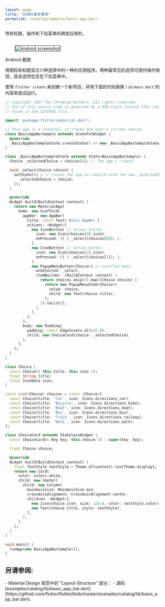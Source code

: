 ```yaml
---
layout: page
title: "应用栏基本要素"
permalink: /catalog/samples/basic-app-bar/
---
```


带有标题，操作和下拉菜单的典型应用栏。

<p>
  <div class="container-fluid">
    <div class="row">
      <div class="col-md-4">
        <div class="panel panel-default">
          <div class="panel-body" style="padding: 16px 32px;">
            <img style="border:1px solid #000000" src="https://storage.googleapis.com/flutter-catalog/cb4a54db8fb3726bf4293b9cc5cb12ce16883803/basic_app_bar_small.png" alt="Android screenshot" class="img-responsive">
          </div>
          <div class="panel-footer">
            Android 截图
          </div>
        </div>
      </div>
    </div>
  </div>
</p>


用图标和标题显示六种选择中的一种的应用程序。两种最常见的选项可用作操作按钮，其余选项包含在下拉菜单中。

使用 `flutter create` 来创建一个新项目，并用下面的代码替换 `lib/main.dart` 的内容来尝试运行。

```dart
// Copyright 2017 The Chromium Authors. All rights reserved.
// Use of this source code is governed by a BSD-style license that can be
// found in the LICENSE file.

import 'package:flutter/material.dart';

// This app is a stateful, it tracks the user's current choice.
class BasicAppBarSample extends StatefulWidget {
  @override
  _BasicAppBarSampleState createState() => new _BasicAppBarSampleState();
}

class _BasicAppBarSampleState extends State<BasicAppBarSample> {
  Choice _selectedChoice = choices[0]; // The app's "state".

  void _select(Choice choice) {
    setState(() { // Causes the app to rebuild with the new _selectedChoice.
      _selectedChoice = choice;
    });
  }

  @override
  Widget build(BuildContext context) {
    return new MaterialApp(
      home: new Scaffold(
        appBar: new AppBar(
          title: const Text('Basic AppBar'),
          actions: <Widget>[
            new IconButton( // action button
              icon: new Icon(choices[0].icon),
              onPressed: () { _select(choices[0]); },
            ),
            new IconButton( // action button
              icon: new Icon(choices[1].icon),
              onPressed: () { _select(choices[1]); },
            ),
            new PopupMenuButton<Choice>( // overflow menu
              onSelected: _select,
              itemBuilder: (BuildContext context) {
                return choices.skip(2).map((Choice choice) {
                  return new PopupMenuItem<Choice>(
                    value: choice,
                    child: new Text(choice.title),
                  );
                }).toList();
              },
            ),
          ],
        ),
        body: new Padding(
          padding: const EdgeInsets.all(16.0),
          child: new ChoiceCard(choice: _selectedChoice),
        ),
      ),
    );
  }
}

class Choice {
  const Choice({ this.title, this.icon });
  final String title;
  final IconData icon;
}

const List<Choice> choices = const <Choice>[
  const Choice(title: 'Car', icon: Icons.directions_car),
  const Choice(title: 'Bicycle', icon: Icons.directions_bike),
  const Choice(title: 'Boat', icon: Icons.directions_boat),
  const Choice(title: 'Bus', icon: Icons.directions_bus),
  const Choice(title: 'Train', icon: Icons.directions_railway),
  const Choice(title: 'Walk', icon: Icons.directions_walk),
];

class ChoiceCard extends StatelessWidget {
  const ChoiceCard({ Key key, this.choice }) : super(key: key);

  final Choice choice;

  @override
  Widget build(BuildContext context) {
    final TextStyle textStyle = Theme.of(context).textTheme.display1;
    return new Card(
      color: Colors.white,
      child: new Center(
        child: new Column(
          mainAxisSize: MainAxisSize.min,
          crossAxisAlignment: CrossAxisAlignment.center,
          children: <Widget>[
            new Icon(choice.icon, size: 128.0, color: textStyle.color),
            new Text(choice.title, style: textStyle),
          ],
        ),
      ),
    );
  }
}

void main() {
  runApp(new BasicAppBarSample());
}
```

<h2>另请参阅:</h2>
- Material Design 规范中的 "Layout-Structure" 部分：
    <https://material.io/guidelines/layout/structure.html#structure-app-bar>
- 源码 [examples/catalog/lib/basic_app_bar.dart](https://github.com/flutter/flutter/blob/master/examples/catalog/lib/basic_app_bar.dart).
